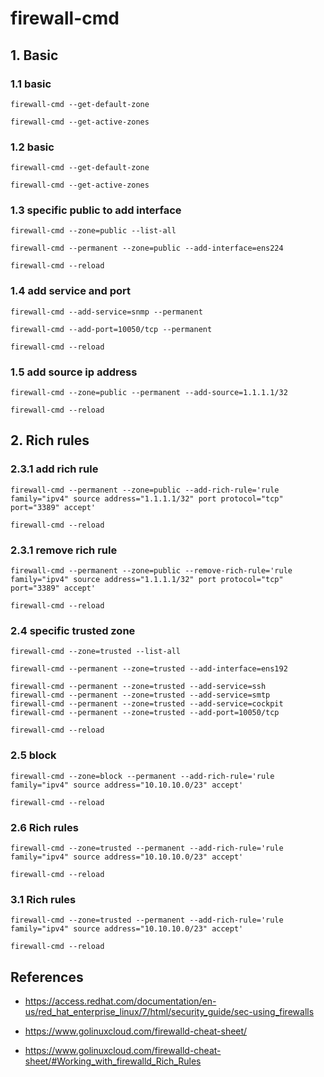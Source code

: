 # firewall-cmd

## 1. Basic
### 1.1 basic

    firewall-cmd --get-default-zone
    
    firewall-cmd --get-active-zones

### 1.2 basic

    firewall-cmd --get-default-zone
    
    firewall-cmd --get-active-zones

### 1.3 specific public to add interface

    firewall-cmd --zone=public --list-all
    
    firewall-cmd --permanent --zone=public --add-interface=ens224
    
    firewall-cmd --reload

### 1.4 add service and port

    firewall-cmd --add-service=snmp --permanent
    
    firewall-cmd --add-port=10050/tcp --permanent
    
    firewall-cmd --reload
    
### 1.5 add source ip address

    firewall-cmd --zone=public --permanent --add-source=1.1.1.1/32
    
    firewall-cmd --reload

## 2. Rich rules

### 2.3.1 add rich rule

    firewall-cmd --permanent --zone=public --add-rich-rule='rule family="ipv4" source address="1.1.1.1/32" port protocol="tcp" port="3389" accept'
    
    firewall-cmd --reload


### 2.3.1 remove rich rule

    firewall-cmd --permanent --zone=public --remove-rich-rule='rule family="ipv4" source address="1.1.1.1/32" port protocol="tcp" port="3389" accept'
    
    firewall-cmd --reload


### 2.4 specific trusted zone

    firewall-cmd --zone=trusted --list-all
    
    firewall-cmd --permanent --zone=trusted --add-interface=ens192
    
    firewall-cmd --permanent --zone=trusted --add-service=ssh
    firewall-cmd --permanent --zone=trusted --add-service=smtp
    firewall-cmd --permanent --zone=trusted --add-service=cockpit
    firewall-cmd --permanent --zone=trusted --add-port=10050/tcp
    
    firewall-cmd --reload

### 2.5 block

    firewall-cmd --zone=block --permanent --add-rich-rule='rule family="ipv4" source address="10.10.10.0/23" accept'

    firewall-cmd --reload

### 2.6 Rich rules

    firewall-cmd --zone=trusted --permanent --add-rich-rule='rule family="ipv4" source address="10.10.10.0/23" accept'
    
    firewall-cmd --reload

### 3.1 Rich rules

    firewall-cmd --zone=trusted --permanent --add-rich-rule='rule family="ipv4" source address="10.10.10.0/23" accept'
    
    firewall-cmd --reload


## References

- https://access.redhat.com/documentation/en-us/red_hat_enterprise_linux/7/html/security_guide/sec-using_firewalls

- https://www.golinuxcloud.com/firewalld-cheat-sheet/
- https://www.golinuxcloud.com/firewalld-cheat-sheet/#Working_with_firewalld_Rich_Rules
